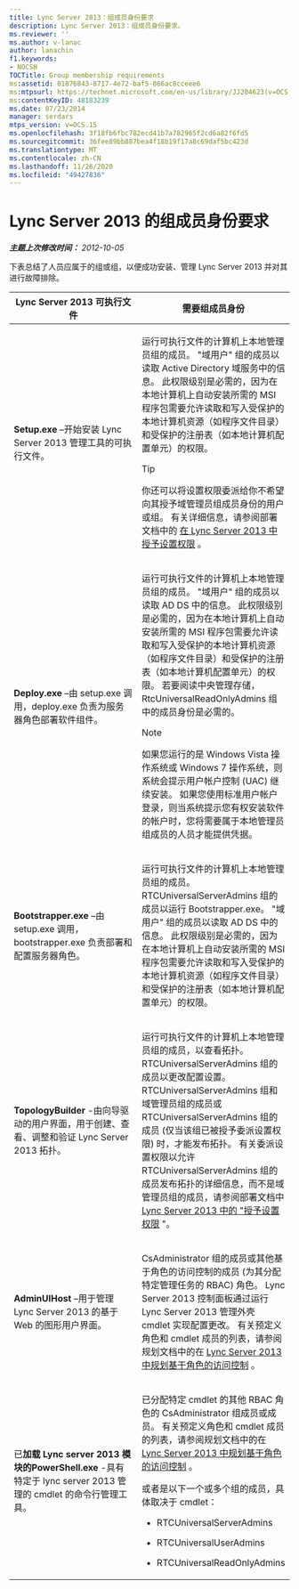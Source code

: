```yaml
---
title: Lync Server 2013：组成员身份要求
description: Lync Server 2013：组成员身份要求。
ms.reviewer: ''
ms.author: v-lanac
author: lanachin
f1.keywords:
- NOCSH
TOCTitle: Group membership requirements
ms:assetid: 01876843-8717-4e72-baf5-866ac8cceee6
ms:mtpsurl: https://technet.microsoft.com/en-us/library/JJ204623(v=OCS.15)
ms:contentKeyID: 48183239
ms.date: 07/23/2014
manager: serdars
mtps_version: v=OCS.15
ms.openlocfilehash: 3f18fb6fbc782ecd41b7a782965f2cd6a82f6fd5
ms.sourcegitcommit: 36fee89bb887bea4f18b19f17a8c69daf5bc423d
ms.translationtype: MT
ms.contentlocale: zh-CN
ms.lasthandoff: 11/26/2020
ms.locfileid: "49427836"
---
```

# <a name="group-membership-requirements-for-lync-server-2013"></a>Lync Server 2013 的组成员身份要求

<div data-xmlns="http://www.w3.org/1999/xhtml">

<div class="topic" data-xmlns="http://www.w3.org/1999/xhtml" data-msxsl="urn:schemas-microsoft-com:xslt" data-cs="https://msdn.microsoft.com/">

<div data-asp="https://msdn2.microsoft.com/asp">



</div>

<div id="mainSection">

<div id="mainBody">

<span> </span>

_**主题上次修改时间：** 2012-10-05_

下表总结了人员应属于的组或组，以便成功安装、管理 Lync Server 2013 并对其进行故障排除。


<table>
<colgroup>
<col style="width: 50%" />
<col style="width: 50%" />
</colgroup>
<thead>
<tr class="header">
<th>Lync Server 2013 可执行文件</th>
<th>需要组成员身份</th>
</tr>
</thead>
<tbody>
<tr class="odd">
<td><p><strong>Setup.exe</strong> –开始安装 Lync Server 2013 管理工具的可执行文件。</p></td>
<td><p>运行可执行文件的计算机上本地管理员组的成员。 "域用户" 组的成员以读取 Active Directory 域服务中的信息。 此权限级别是必需的，因为在本地计算机上自动安装所需的 MSI 程序包需要允许读取和写入受保护的本地计算机资源（如程序文件目录）和受保护的注册表（如本地计算机配置单元）的权限。</p>
<div>

> [!TIP]  
> 你还可以将设置权限委派给你不希望向其授予域管理员组成员身份的用户或组。 有关详细信息，请参阅部署文档中的 <A href="lync-server-2013-granting-setup-permissions.md">在 Lync Server 2013 中授予设置权限</A> 。


</div></td>
</tr>
<tr class="even">
<td><p><strong>Deploy.exe</strong> –由 setup.exe 调用，deploy.exe 负责为服务器角色部署软件组件。</p></td>
<td><p>运行可执行文件的计算机上本地管理员组的成员。 "域用户" 组的成员以读取 AD DS 中的信息。 此权限级别是必需的，因为在本地计算机上自动安装所需的 MSI 程序包需要允许读取和写入受保护的本地计算机资源（如程序文件目录）和受保护的注册表（如本地计算机配置单元）的权限。 若要阅读中央管理存储，RtcUniversalReadOnlyAdmins 组中的成员身份是必需的。</p>
<div>

> [!NOTE]  
> 如果您运行的是 Windows Vista 操作系统或 Windows 7 操作系统，则系统会提示用户帐户控制 (UAC) 继续安装。 如果您使用标准用户帐户登录，则当系统提示您有权安装软件的帐户时，您将需要属于本地管理员组成员的人员才能提供凭据。


</div></td>
</tr>
<tr class="odd">
<td><p><strong>Bootstrapper.exe</strong> –由 setup.exe 调用，bootstrapper.exe 负责部署和配置服务器角色。</p></td>
<td><p>运行可执行文件的计算机上本地管理员组的成员。 RTCUniversalServerAdmins 组的成员以运行 Bootstrapper.exe。 "域用户" 组的成员以读取 AD DS 中的信息。 此权限级别是必需的，因为在本地计算机上自动安装所需的 MSI 程序包需要允许读取和写入受保护的本地计算机资源（如程序文件目录）和受保护的注册表（如本地计算机配置单元）的权限。</p></td>
</tr>
<tr class="even">
<td><p><strong>TopologyBuilder</strong> -由向导驱动的用户界面，用于创建、查看、调整和验证 Lync Server 2013 拓扑。</p></td>
<td><p>运行可执行文件的计算机上本地管理员组的成员，以查看拓扑。 RTCUniversalServerAdmins 组的成员以更改配置设置。 RTCUniversalServerAdmins 组和域管理员组的成员或 RTCUniversalServerAdmins 组的成员 (仅当该组已被授予委派设置权限) 时，才能发布拓扑。 有关委派设置权限以允许 RTCUniversalServerAdmins 组的成员发布拓扑的详细信息，而不是域管理员组的成员，请参阅部署文档中 <a href="lync-server-2013-granting-setup-permissions.md">Lync Server 2013 中的 "授予设置权限</a> "。</p></td>
</tr>
<tr class="odd">
<td><p><strong>AdminUIHost</strong> –用于管理 Lync Server 2013 的基于 Web 的图形用户界面。</p></td>
<td><p>CsAdministrator 组的成员或其他基于角色的访问控制的成员 (为其分配特定管理任务的 RBAC) 角色。 Lync Server 2013 控制面板通过运行 Lync Server 2013 管理外壳 cmdlet 实现配置更改。 有关预定义角色和 cmdlet 成员的列表，请参阅规划文档中的在 <a href="lync-server-2013-planning-for-role-based-access-control.md">Lync Server 2013 中规划基于角色的访问控制</a> 。</p></td>
</tr>
<tr class="even">
<td><p>已<strong>加载 Lync server 2013 模块的PowerShell.exe</strong> -具有特定于 lync server 2013 管理的 cmdlet 的命令行管理工具。</p></td>
<td><p>已分配特定 cmdlet 的其他 RBAC 角色的 CsAdministrator 组成员或成员。 有关预定义角色和 cmdlet 成员的列表，请参阅规划文档中的在 <a href="lync-server-2013-planning-for-role-based-access-control.md">Lync Server 2013 中规划基于角色的访问控制</a> 。</p>
<p>或者是以下一个或多个组的成员，具体取决于 cmdlet：</p>
<ul>
<li><p>RTCUniversalServerAdmins</p></li>
<li><p>RTCUniversalUserAdmins</p></li>
<li><p>RTCUniversalReadOnlyAdmins</p></li>
</ul></td>
</tr>
</tbody>
</table>


</div>

<span> </span>

</div>

</div>

</div>

